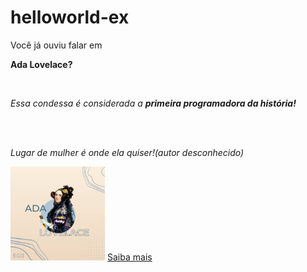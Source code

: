 # helloworld-ex
</html>
<p> Você já ouviu falar em </p>
<p><strong> Ada Lovelace?</strong></p>
<br>
<p><i>Essa condessa é considerada a <strong>primeira programadora da história!</i></strong></p>
<br><br>
<p><em>Lugar de mulher é onde ela quiser!(autor desconhecido)</em></p>
<img src="ada.jpg" alt="Ada Lovelace de perfil" "width="200" height="150">
<a href= "https://www.youtube.com/watch?v=4JnEd5lHCU0" target="_blank">Saiba mais</a>
                                                                       
</html>
